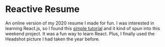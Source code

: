 # Reactive Resume
 An online version of my 2020 resume I made for fun. I was interested in learning React.js, so I found this <a class="underline-link" href="https://medium.com/learning-new-stuff/building-your-first-react-js-app-d53b0c98dc#.1439cdewq">simple tutorial</a> and it kind of spun into this weekend project. It was a fun way to learn React. Plus, I finally used the Headshot picture I had taken the year before.
